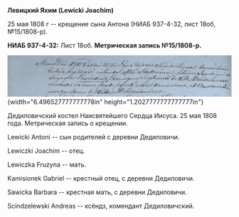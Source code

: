 **Левицкий Яхим (Lewicki Joachim)**

25 мая 1808 г -- крещение сына Антона (НИАБ 937-4-32, лист 18об,
№15/1808-р).

**НИАБ 937-4-32:** Лист 18об. **Метрическая запись №15/1808-р.**

![](./media/b95962ec76ace2d58d3fc63bc8abc7591dfa81b3.png){width="6.496527777777778in"
height="1.2027777777777777in"}

Дедиловичский костел Наисвятейшего Сердца Иисуса. 25 мая 1808 года.
Метрическая запись о крещении.

Lewicki Antoni -- сын родителей с деревни Дедиловичи.

Lewiczki Joachim -- отец.

Lewiczka Fruzyna -- мать.

Kamisionek Gabriel -- крестный отец, с деревни Дедиловичи.

Sawicka Barbara -- крестная мать, с деревни Дедиловичи.

Scindzelewski Andreas -- ксёндз, комендант Дедиловичский.
